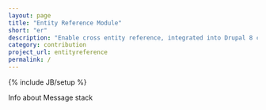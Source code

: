 ```yaml
---
layout: page
title: "Entity Reference Module"
short: "er"
description: "Enable cross entity reference, integrated into Drupal 8 core"
category: contribution
project_url: entityreference
permalink: /
---
```

{% include JB/setup %}

Info about Message stack
